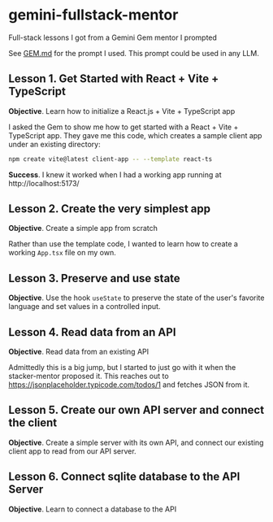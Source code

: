 # gemini-fullstack-mentor
Full-stack lessons I got from a Gemini Gem mentor I prompted

See [GEM.md](GEM.md) for the prompt I used. This prompt could be used in any LLM.

## Lesson 1. Get Started with React + Vite + TypeScript

**Objective**. Learn how to initialize a React.js + Vite + TypeScript app

I asked the Gem to show me how to get started with a React + Vite + TypeScript app. They
gave me this code, which creates a sample client app under an existing directory:

```bash
npm create vite@latest client-app -- --template react-ts
```

**Success**. I knew it worked when I had a working app running at http://localhost:5173/

## Lesson 2. Create the very simplest app

**Objective**. Create a simple app from scratch

Rather than use the template code, I wanted to learn how to create a working `App.tsx` file
on my own.

## Lesson 3. Preserve and use state

**Objective**. Use the hook `useState` to preserve the state of the user's favorite language
and set values in a controlled input.

## Lesson 4. Read data from an API

**Objective**. Read data from an existing API

Admittedly this is a big jump, but I started to just go with it when the stacker-mentor
proposed it. This reaches out to https://jsonplaceholder.typicode.com/todos/1 and fetches
JSON from it.

## Lesson 5. Create our own API server and connect the client

**Objective**. Create a simple server with its own API, and connect our existing
client app to read from our API server.

## Lesson 6. Connect sqlite database to the API Server

**Objective**. Learn to connect a database to the API
